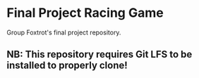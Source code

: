 # Final Project Racing Game
Group Foxtrot's final project repository.

## NB: This repository requires Git LFS to be installed to properly clone!
